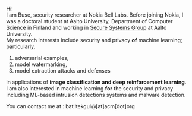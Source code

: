 Hi! \
I am Buse, security researcher at Nokia Bell Labs. Before joining Nokia, I was a doctoral student at Aalto University, Department of Computer Science in Finland and working in [Secure Systems Group](https://ssg.aalto.fi/) at Aalto University. <br />
My research interests include security and privacy **of** machine learning; particularly, 
1. adversarial examples,
2. model watermarking,
3. model extraction attacks and defenses

in applications of **image classification and deep reinforcement learning**. <br />
I am also interested in machine learning **for** the security and privacy including ML-based intrusion detections systems and malware detection. 

You can contact me at : batlitekgul@[at]acm[dot]org <br />

